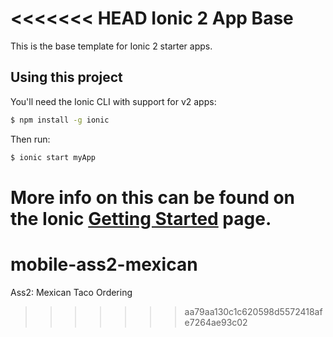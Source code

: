 <<<<<<< HEAD
Ionic 2 App Base
=====================

This is the base template for Ionic 2 starter apps.

## Using this project

You'll need the Ionic CLI with support for v2 apps:

```bash
$ npm install -g ionic
```

Then run:

```bash
$ ionic start myApp
```

More info on this can be found on the Ionic [Getting Started](http://ionicframework.com/docs/v2/getting-started/) page.
=======
# mobile-ass2-mexican
Ass2: Mexican Taco Ordering
>>>>>>> aa79aa130c1c620598d5572418afe7264ae93c02
